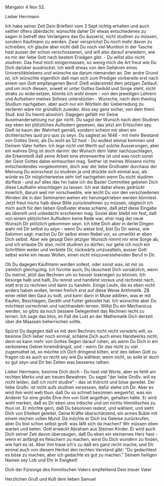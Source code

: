  Mangalor 4 Nov 52.

Lieber Herrmann

Ich habe seiner Zeit Dein Brieflein vom 3 Sept richtig erhalten und auch seither öfters überdacht: wünschte daher Dir etwas entschiedenes zu sagen in betreff des Verlangens das Du äusserst, nicht studiren zu müssen, sondern Kaufmann zu werden. Zwar versprichst Du noch mehr davon zu schreiben, ich glaube aber nicht daß Du noch viel Munition in der Tasche hast ausser der schon verschossenen, und will also darauf erwiedern, wie es mir der liebe Gott nach bestem Erwägen gibt. - Du willst also nicht studiren. Das freut mich einigermassen, so wenig mich die Art freut wie Du Dich darüber ausdrückst. Ich weiß etwas von den Gefahren eines Universitätslebens und wünsche sie darum niemanden an. Der andre Grund ist, ich wünschte eigentlich daß man sich zum Prediger vorbereite erst nach einem von Gott empfangenen Beruf. Dieß widerstrebt dem jetzigen Zeitlauf; und um mich diesem, soweit er unter Gottes Geduld und Sorge steht, nicht straks zu widersetzen, könnte ich wohl einem - von den jeweiligen Lehrern und Aufsehern meines Sohnes unterstüzten - Wunsche, nach dem theolog Studium nachgeben, aber auch nur ein Wörtlein der Ueberredung zu verlieren wäre mir gründlich zuwider. Also sey ganz sicher, von dem theol. Stud. bist Du hiemit absolvirt. 
Dagegen gefällt mir Deine Auseinandersetzung nur gar nicht. Du sagst der Wunsch nach dem Studiren sey eben ein plötzliches Auflodern gewesen, das jetzt am Erlöschen sey. Dieß ist kaum der Wahrheit gemäß, sondern scheint mir eben ein dichterisches quid pro quo zu seyn. Du sagtest ao 1846 - mit mehr Beistand von Gottes Geist, als Du wohl ao 52 hast - Du wollest einmal kommen und Deinem Vater helfen. Ich lege nicht viel Werth auf solche Äusserungen, aber ein wahres Ding ist doch darinn: der Wunsch dem Vater nachzuschlagen, die Erkenntniß daß seine Arbeit eine ehrenwerthe ist und was noch sonst der Geist Gottes dabei einhauchen mag. Seither ist meines Wissens nichts entscheidendes vorgekommen, doch war der liebe Großvater durchaus der Meinung Du wünschest zu studiren ja und drückte sich einmal aus, als würde es Dir möglicherweise sehr tief nachgehen wenn Du nicht studiren dürftest - und auf alles das hin habe ich die Basler Committee gebeten Dich diese Laufbahn einschlagen zu lassen. Ich war dabei etwas gedrückt innerlich, darum weil mir vorschwebte, wie leicht Du von den verschiedenen Winden die in den Seminarien wehen etc herumgetrieben werden könntest. Jetzt freut michs halb diese Bitte zurücknehmen zu müssen, obgleich ich mich auch für den lieben Großvater etwas schäme, daß jetzt diese Eingabe als übereilt und unbedacht erscheinen mag. Soviel aber bleibt mir fest, daß von einem plötzlichen Auflodern keine Rede war, eher mag der neue Wunsch Dir plötzlich gekommen seyn. Ich bitte Dich aber in derlei Dingen wahr mit Dir selbst zu seyn - wenn Du weise bist, bist Du Dir weise, wie Salomon sagt: machst Du Dir selbst einen Nebel vor, so umwölkt er eben Dich selbst. Aber wie gesagt Dein jetziger Wunsch nimmt mir eine Sorge ab, und ich erlaube Dir also, nicht studiren zu dürfen; nur gehe ich noch ein Schrittlein weiter und verbiete Dir, rückwärts umzusatteln, ausser Gott selbst wirke ein neues Wollen, einen nicht miszuverstehenden Beruf in Dir.

Ob Du dagegen Kaufmann werden sollest, oder sonst was, ist mir so ziemlich gleichgültig. Ich fürchte auch, Du täuschest Dich vorsätzlich, wenn Du meinst, jetzt das Rechnen um so besser loskriegen zu können. Ich besorge halb und halb, Du rennst und handelst voraus und rechnest nach, statt erst zu rechnen und dann zu handeln. Einige Leute, die es eben nicht anders haben wollen, lernen freilich erst auf diese Weise Arithmetik. ZB einer reitet den Gaul zu todt, und kann dann in Muse addiren, was er mit Kaufen, Beschlagen, Geräth und Futter gekostet hat. Ich wünschte aber Du möchtest vorrechnen und nachhandeln lernen. Willst Du ein Mechanicus werden, so gibts da noch bessere Gelegenheit das Rechnen recht zu lernen. Ich sage das blos, im Fall die Lust an der Mathematik Dich derzeit über die Maassen beherrschen sollte.

Spürst Du dagegen daß es mit dem Rechnen nicht recht vorwärts will, so besinne Dich lieber noch einmal, schäme Dich auch eines Handwerks nicht, denn es kann mehr von Gottes Segen darauf ruhen, als wenn Du Dich in ein verbotenes Gebiet hineindrängst, und - wenn Dir das nicht zu viel zugemuthet ist, so möchte ich Dich dringend bitten, erst den lieben Gott zu fragen ob es auch so recht sey wie Du wählest; wenn nicht, so solle er doch so gut seyn und Dir bei Zeiten was besseres rathen.

Lieber Herrmann, besinne Dich doch - Du hast viel Worte, aber es fehlt am rechten Merks und am treuen Bewahren. Du sagst "der liebe Großv. will es nicht leiden, daß ich nicht studire" - das ist thöricht und böse geredet. Der liebe Großv. ist nicht aufs studiren versessen, dafür stehe ich Dir. Aber es wird ihm wohl weh thun, daß Du so schnell besonnen wegwirfst, was ein Anderer für eine große Ehre ihm von Gott angethan, gehalten hätte. Er wird wohl merken, daß es Dir eben ums Irdische und um nichts Himmlisches zu thun ist. Er möchte gern, daß Du besonnen redest, und wählest, und sieht Dich von Eitelkeit geleitet, Deine Kräfte überschätzend, ein armes Büble mit einem reichen vollen Mund. Da möchte er Dich ins Geleise zurückrufen, aber Du bist schon selbst groß: was läßt sich da machen? Wir müssen eben warten und beten. Gott erweckt Abraham aus Steinen Kinder. Er wird auch Dich seiner Zeit davon überzeugen, daß Du eben ein steinernes Herz hast - wenn er anfängt es fleischern zu machen, wirst Du Dich wundern zu finden, wie hart es ist. Aber ihm traue ich's zu daß ers ganz recht mache, und Dir einmal auch von diesem Herbst den rechten Verstand gibt: "Du gedachtest es böse zu machen, aber ich gedachte es gut zu machen." Seinem heiligen Namen sey Lob und Ehr in Ewigkeit!

Dich der Fürsorge des himmlischen Vaters empfehlend
 Dein treuer Vater

Herzlichen Gruß und Kuß dem lieben Samuel

